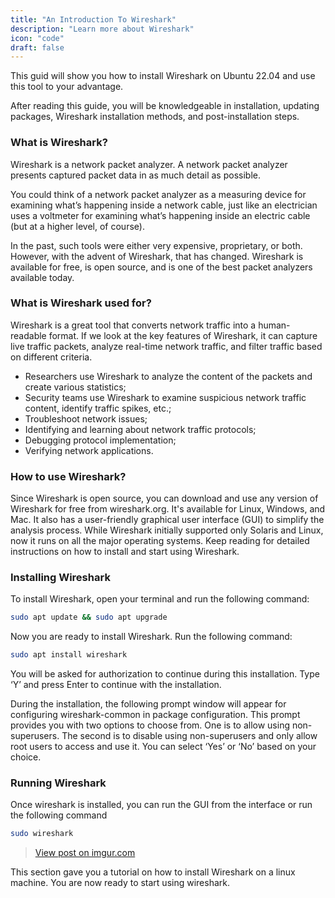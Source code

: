 ```yaml
---
title: "An Introduction To Wireshark"
description: "Learn more about Wireshark"
icon: "code"
draft: false
---
```


This guid will show you how to install Wireshark on Ubuntu 22.04 and use this tool to your advantage.

After reading this guide, you will be knowledgeable in installation, updating packages, Wireshark installation methods, and post-installation steps.

### What is Wireshark?

Wireshark is a network packet analyzer. A network packet analyzer presents captured packet data in as much detail as possible.

You could think of a network packet analyzer as a measuring device for examining what’s happening inside a network cable, just like an electrician uses a voltmeter for examining what’s happening inside an electric cable (but at a higher level, of course).

In the past, such tools were either very expensive, proprietary, or both. However, with the advent of Wireshark, that has changed. Wireshark is available for free, is open source, and is one of the best packet analyzers available today.

### What is Wireshark used for?

Wireshark is a great tool that converts network traffic into a human-readable format. If we look at the key features of Wireshark, it can capture live traffic packets, analyze real-time network traffic, and filter traffic based on different criteria.

- Researchers use Wireshark to analyze the content of the packets and create various statistics;
- Security teams use Wireshark to examine suspicious network traffic content, identify traffic spikes, etc.;
- Troubleshoot network issues;
- Identifying and learning about network traffic protocols;
- Debugging protocol implementation;
- Verifying network applications.

### How to use Wireshark?

Since Wireshark is open source, you can download and use any version of Wireshark for free from wireshark.org. It's available for Linux, Windows, and Mac. It also has a user-friendly graphical user interface (GUI) to simplify the analysis process. While Wireshark initially supported only Solaris and Linux, now it runs on all the major operating systems. Keep reading for detailed instructions on how to install and start using Wireshark.

### Installing Wireshark

To install Wireshark, open your terminal and run the following command:

```sh
sudo apt update && sudo apt upgrade
```

Now you are ready to install Wireshark. Run the following command:

```sh
sudo apt install wireshark
```

You will be asked for authorization to continue during this installation. Type ‘Y’ and press Enter to continue with the installation.

During the installation, the following prompt window will appear for configuring wireshark-common in package configuration. This prompt provides you with two options to choose from. One is to allow using non-superusers. The second is to disable using non-superusers and only allow root users to access and use it. You can select ‘Yes’ or ‘No’ based on your choice.

### Running Wireshark

Once wireshark is installed, you can run the GUI from the interface or run the following command

```sh
sudo wireshark
```

<blockquote class="imgur-embed-pub" lang="en" data-id="27jXpTP"><a href="https://imgur.com/27jXpTP">View post on imgur.com</a></blockquote><script async src="//s.imgur.com/min/embed.js" charset="utf-8"></script>

This section gave you a tutorial on how to install Wireshark on a linux machine. You are now ready to start using wireshark.
